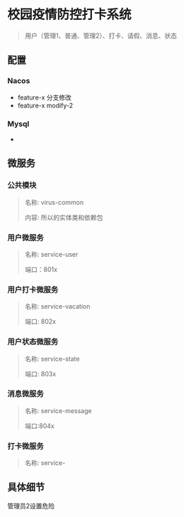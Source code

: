# 校园疫情防控打卡系统
> 用户（管理1、普通、管理2）、打卡、请假、消息、状态
>
## 配置
### Nacos
+ feature-x 分支修改
+ feature-x modify-2
### Mysql
+ 
### 
## 微服务
### 公共模块
> 名称: virus-common
> 
> 内容: 所以的实体类和依赖包
### 用户微服务 
> 名称: service-user
>
> 端口：801x
> 
> 
### 用户打卡微服务
> 名称: service-vacation
> 
> 端口: 802x
### 用户状态微服务
> 名称: service-state
>
> 端口: 803x
> 
### 消息微服务
> 名称: service-message
> 
> 端口:804x
> 
### 打卡微服务
> 名称: service-
> 
> 
## 具体细节
管理员2设置危险
